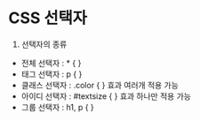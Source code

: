 CSS 선택자
===
1. 선택자의 종류
- 전체 선택자 : * { }
- 태그 선택자 : p { }
- 클래스 선택자 : .color { } 효과 여러개 적용 가능
- 아이디 선택자 : #textsize { } 효과 하나만 적용 가능
- 그룹 선택자 : h1, p { }
